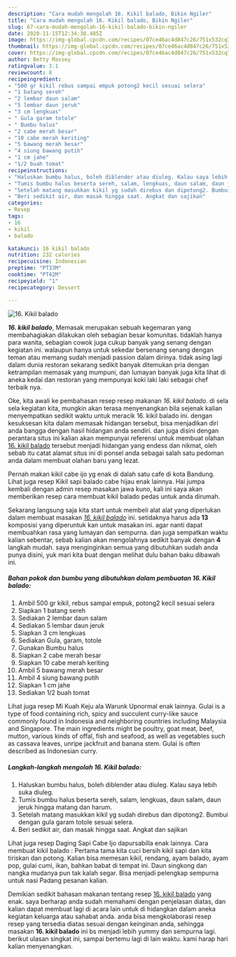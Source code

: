 ```yaml
---
description: "Cara mudah mengolah 16. Kikil balado, Bikin Ngiler"
title: "Cara mudah mengolah 16. Kikil balado, Bikin Ngiler"
slug: 67-cara-mudah-mengolah-16-kikil-balado-bikin-ngiler
date: 2020-11-15T12:34:38.485Z
image: https://img-global.cpcdn.com/recipes/07ce46ac4d847c26/751x532cq70/16-kikil-balado-foto-resep-utama.jpg
thumbnail: https://img-global.cpcdn.com/recipes/07ce46ac4d847c26/751x532cq70/16-kikil-balado-foto-resep-utama.jpg
cover: https://img-global.cpcdn.com/recipes/07ce46ac4d847c26/751x532cq70/16-kikil-balado-foto-resep-utama.jpg
author: Betty Massey
ratingvalue: 3.1
reviewcount: 8
recipeingredient:
- "500 gr kikil rebus sampai empuk potong2 kecil sesuai selera"
- "1 batang sereh"
- "2 lembar daun salam"
- "5 lembar daun jeruk"
- "3 cm lengkuas"
- " Gula garam totole"
- " Bumbu halus"
- "2 cabe merah besar"
- "10 cabe merah keriting"
- "5 bawang merah besar"
- "4 siung bawang putih"
- "1 cm jahe"
- "1/2 buah tomat"
recipeinstructions:
- "Haluskan bumbu halus, boleh diblender atau diuleg. Kalau saya lebih suka diuleg."
- "Tumis bumbu halus beserta sereh, salam, lengkuas, daun salam, daun jeruk hingga matang dan harum."
- "Setelah matang masukkan kikil yg sudah direbus dan dipotong2. Bumbui dengan gula garam totole sesuai selera."
- "Beri sedikit air, dan masak hingga saat. Angkat dan sajikan"
categories:
- Resep
tags:
- 16
- kikil
- balado

katakunci: 16 kikil balado 
nutrition: 232 calories
recipecuisine: Indonesian
preptime: "PT33M"
cooktime: "PT42M"
recipeyield: "1"
recipecategory: Dessert

---
```



![16. Kikil balado](https://img-global.cpcdn.com/recipes/07ce46ac4d847c26/751x532cq70/16-kikil-balado-foto-resep-utama.jpg)

<b><i>16. kikil balado</i></b>, Memasak merupakan sebuah kegemaran yang membahagiakan dilakukan oleh sebagian besar komunitas. tidaklah hanya para wanita, sebagian cowok juga cukup banyak yang senang dengan kegiatan ini. walaupun hanya untuk sekedar bersenang senang dengan teman atau memang sudah menjadi passion dalam dirinya. tidak asing lagi dalam dunia restoran sekarang sedikit banyak ditemukan pria dengan ketrampilan memasak yang mumpuni, dan lumayan banyak juga kita lihat di aneka kedai dan restoran yang mempunyai koki laki laki sebagai chef terbaik nya.

Oke, kita awali ke pembahasan resep resep makanan <i>16. kikil balado</i>. di sela sela kegiatan kita, mungkin akan terasa menyenangkan bila sejenak kalian menyempatkan sedikit waktu untuk meracik 16. kikil balado ini. dengan kesuksesan kita dalam memasak hidangan tersebut, bisa menjadikan diri anda bangga dengan hasil hidangan anda sendiri. dan juga disini dengan perantara situs ini kalian akan mempunyai referensi untuk membuat olahan <u>16. kikil balado</u> tersebut menjadi hidangan yang endess dan nikmat, oleh sebab itu catat alamat situs ini di ponsel anda sebagai salah satu pedoman anda dalam membuat olahan baru yang lezat.

Pernah makan kikil cabe ijo yg enak di dalah satu cafe di kota Bandung. Lihat juga resep Kikil sapi balado cabe hijau enak lainnya. Hai jumpa kembali dengan admin resep masakan jawa kuno, kali ini saya akan memberikan resep cara membuat kikil balado pedas untuk anda dirumah.


Sekarang langsung saja kita start untuk membeli alat alat yang diperlukan dalam membuat masakan <u><i>16. kikil balado</i></u> ini. setidaknya harus ada <b>13</b> komposisi yang diperuntuk kan untuk masakan ini. agar nanti dapat membuahkan rasa yang lumayan dan sempurna. dan juga sempatkan waktu kalian sebentar, sebab kalian akan mengolahnya sedikit banyak dengan <b>4</b> langkah mudah. saya menginginkan semua yang dibutuhkan sudah anda punya disini, yuk mari kita buat dengan melihat dulu bahan baku dibawah ini.

<!--inarticleads1-->

##### Bahan pokok dan bumbu yang dibutuhkan dalam pembuatan 16. Kikil balado:

1. Ambil 500 gr kikil, rebus sampai empuk, potong2 kecil sesuai selera
1. Siapkan 1 batang sereh
1. Sediakan 2 lembar daun salam
1. Sediakan 5 lembar daun jeruk
1. Siapkan 3 cm lengkuas
1. Sediakan  Gula, garam, totole
1. Gunakan  Bumbu halus
1. Siapkan 2 cabe merah besar
1. Siapkan 10 cabe merah keriting
1. Ambil 5 bawang merah besar
1. Ambil 4 siung bawang putih
1. Siapkan 1 cm jahe
1. Sediakan 1/2 buah tomat


Lihat juga resep Mi Kuah Keju ala Warunk Upnormal enak lainnya. Gulai is a type of food containing rich, spicy and succulent curry-like sauce commonly found in Indonesia and neighboring countries including Malaysia and Singapore. The main ingredients might be poultry, goat meat, beef, mutton, various kinds of offal, fish and seafood, as well as vegetables such as cassava leaves, unripe jackfruit and banana stem. Gulai is often described as Indonesian curry. 

<!--inarticleads2-->

##### Langkah-langkah mengolah 16. Kikil balado:

1. Haluskan bumbu halus, boleh diblender atau diuleg. Kalau saya lebih suka diuleg.
1. Tumis bumbu halus beserta sereh, salam, lengkuas, daun salam, daun jeruk hingga matang dan harum.
1. Setelah matang masukkan kikil yg sudah direbus dan dipotong2. Bumbui dengan gula garam totole sesuai selera.
1. Beri sedikit air, dan masak hingga saat. Angkat dan sajikan


Lihat juga resep Daging Sapi Cabe Ijo dapursabilla enak lainnya. Cara membuat kikil balado : Pertama tama kita cuci bersih kikil sapi dan kita tiriskan dan potong. Kalian bisa memesan kikil, rendang, ayam balado, ayam pop, gulai cumi, ikan, bahkan babat di tempat ini. Daun singkong dan nangka mudanya pun tak kalah segar. Bisa menjadi pelengkap sempurna untuk nasi Padang pesanan kalian. 

Demikian sedikit bahasan makanan tentang resep <u>16. kikil balado</u> yang enak. saya berharap anda sudah memahami dengan penjelasan diatas, dan kalian dapat membuat lagi di acara lain untuk di hidangkan dalam aneka kegiatan keluarga atau sahabat anda. anda bisa mengkolaborasi resep resep yang tersedia diatas sesuai dengan keinginan anda, sehingga masakan <b>16. kikil balado</b> ini bs menjadi lebih yummy dan sempurna lagi. berikut ulasan singkat ini, sampai bertemu lagi di lain waktu. kami harap hari kalian menyenangkan.
